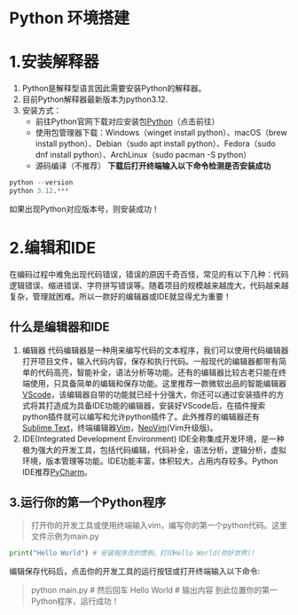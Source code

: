 # Python 环境搭建
# 1.安装解释器
1. Python是解释型语言因此需要安装Python的解释器。
2. 目前Python解释器最新版本为python3.12.
3. 安装方式：
   * 前往Python官网下载对应安装包[Python](https://www.python.org/)（点击前往）
   * 使用包管理器下载：Windows（winget install python）、macOS（brew install python）、Debian（sudo apt install python）、Fedora（sudo dnf install python）、ArchLinux（sudo pacman -S python）
   * 源码编译（不推荐）
**下载后打开终端输入以下命令检测是否安装成功**
~~~python
python --version
python 3.12.***
~~~
如果出现Python对应版本号，则安装成功！

# 2.编辑和IDE
在编码过程中难免出现代码错误，错误的原因千奇百怪，常见的有以下几种：代码逻辑错误、缩进错误、字符拼写错误等。随着项目的规模越来越庞大，代码越来越复杂，管理就困难。所以一款好的编辑器或IDE就显得尤为重要！
## 什么是编辑器和IDE
1. 编辑器
   代码编辑器是一种用来编写代码的文本程序，我们可以使用代码编辑器打开项目文件，输入代码内容，保存和执行代码。一般现代的编辑器都带有简单的代码高亮，智能补全，语法分析等功能。还有的编辑器比较古老只能在终端使用，只具备简单的编辑和保存功能。这里推荐一款微软出品的智能编辑器[VScode](https://code.visualstudio.com/)，该编辑器自带的功能就已经十分强大，你还可以通过安装插件的方式将其打造成为具备IDE功能的编辑器，安装好VScode后，在插件搜索python插件就可以编写和允许python插件了。此外推荐的编辑器还有[Sublime Text](https://www.sublimetext.com/)，终端编辑器[Vim](https://www.vim.org/)，[NeoVim](https://neovim.io/)(Vim升级版)。
2. IDE(Integrated Development Environment)
   IDE全称集成开发环境，是一种极为强大的开发工具，包括代码编辑，代码补全，语法分析，逻辑分析，虚拟环境，版本管理等功能。IDE功能丰富，体积较大，占用内存较多。Python IDE推荐[PyCharm](https://www.jetbrains.com/pycharm/)。

## 3.运行你的第一个Python程序
> 打开你的开发工具或使用终端输入vim，编写你的第一个python代码。这里文件示例为main.py
~~~python
print("Hello World") # 安装程序员的惯例，打印Hello World(你好世界)!
~~~
编辑保存代码后，点击你的开发工具的运行按钮或打开终端输入以下命令:
> python main.py # 然后回车
> Hello World # 输出内容
到此位置你的第一Python程序，运行成功！